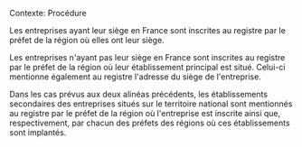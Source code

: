 Contexte: Procédure

Les entreprises ayant leur siège en France sont inscrites au registre par le préfet de la région où elles ont leur siège.

Les entreprises n'ayant pas leur siège en France sont inscrites au registre par le préfet de la région où leur établissement principal est situé. Celui-ci mentionne également au registre l'adresse du siège de l'entreprise.

Dans les cas prévus aux deux alinéas précédents, les établissements secondaires des entreprises situés sur le territoire national sont mentionnés au registre par le préfet de la région où l'entreprise est inscrite ainsi que, respectivement, par chacun des préfets des régions où ces établissements sont implantés.